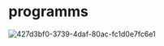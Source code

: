 # programms
![427d3bf0-3739-4daf-80ac-fc1d0e7fc6e1](https://user-images.githubusercontent.com/78776112/107604356-265d4500-6bed-11eb-8c38-ed59dec35eeb.jpg)


